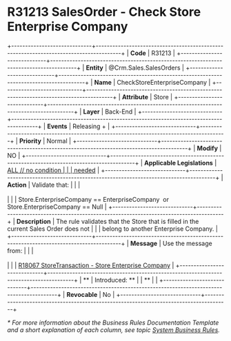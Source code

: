 ﻿---
erp.type: business-rule
erp.entity: Crm.Sales.SalesOrders
---

# R31213 SalesOrder - Check Store Enterprise Company
+-----------------------------+---------------------------------------------------------------------------------------+
| **Code**                    | R31213                                                                                |
+-----------------------------+---------------------------------------------------------------------------------------+
| **Entity**                  | @Crm.Sales.SalesOrders                                                                |
+-----------------------------+---------------------------------------------------------------------------------------+
| **Name**                    | CheckStoreEnterpriseCompany                                                           |
+-----------------------------+---------------------------------------------------------------------------------------+
| **Attribute**               | Store                                                                                 |
+-----------------------------+---------------------------------------------------------------------------------------+
| **Layer**                   | Back-End                                                                              |
+-----------------------------+---------------------------------------------------------------------------------------+
| **Events**                  | Releasing +                                                                           |
+-----------------------------+---------------------------------------------------------------------------------------+
| **Priority**                | Normal                                                                                |
+-----------------------------+---------------------------------------------------------------------------------------+
| **Modify**                  | NO                                                                                    |
+-----------------------------+---------------------------------------------------------------------------------------+
| **Applicable Legislations** | [ALL // no condition                                                                  |
|                             | needed](xref:applicable-legislations)                                                 |
+-----------------------------+---------------------------------------------------------------------------------------+
| **Action**                  | Validate that:                                                                        |
|                             | <br/><br/>                                                                            |
|                             | Store.EnterpriseCompany == EnterpriseCompany  or  Store.EnterpriseCompany == Null     |
+-----------------------------+---------------------------------------------------------------------------------------+
| **Description**             | The rule validates that the Store that is filled in the current Sales Order does not  |
|                             | belong to another Enterprise Company.                                                 |
+-----------------------------+---------------------------------------------------------------------------------------+
| **Message**                 | Use the message from:                                                                 |
|                             | <br/><br/>                                                                            |
|                             | [R18067 StoreTransaction - Store Enterprise Company](R18067.md)                       |
+-----------------------------+---------------------------------------------------------------------------------------+
| **                          | Introduced: \*\*                                                                      |
| **                          |                                                                                       |
+-----------------------------+---------------------------------------------------------------------------------------+
| **Revocable**               | No                                                                                    |
+-----------------------------+---------------------------------------------------------------------------------------+

*\* For more information about the Business Rules Documentation Template and a short explanation of each column, see
topic [System Business Rules](../templates/template-description-system-business-rules.md).*
